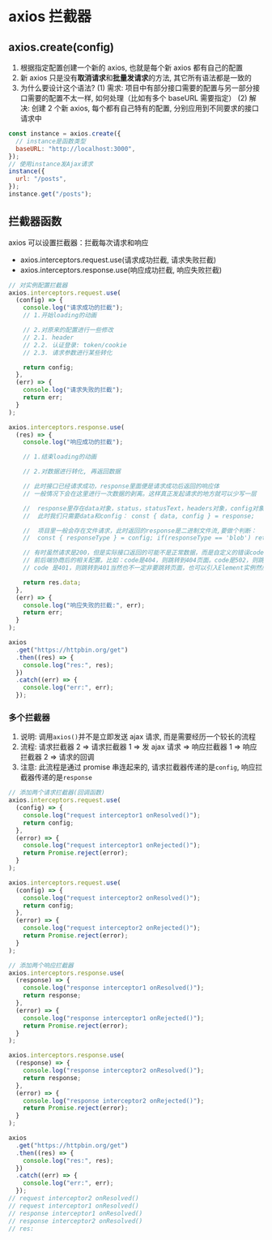 # axios 拦截器

## axios.create(config)

1. 根据指定配置创建一个新的 axios, 也就是每个新 axios 都有自己的配置
2. 新 axios 只是没有**取消请求**和**批量发请求**的方法, 其它所有语法都是一致的
3. 为什么要设计这个语法?
   (1) 需求: 项目中有部分接口需要的配置与另一部分接口需要的配置不太一样, 如何处理（比如有多个 baseURL 需要指定）
   (2) 解决: 创建 2 个新 axios, 每个都有自己特有的配置, 分别应用到不同要求的接口请求中

```js
const instance = axios.create({
  // instance是函数类型
  baseURL: "http://localhost:3000",
});
// 使用instance发Ajax请求
instance({
  url: "/posts",
});
instance.get("/posts");
```

## 拦截器函数

axios 可以设置拦截器：拦截每次请求和响应

- axios.interceptors.request.use(请求成功拦截, 请求失败拦截)
- axios.interceptors.response.use(响应成功拦截, 响应失败拦截)

```js
// 对实例配置拦截器
axios.interceptors.request.use(
  (config) => {
    console.log("请求成功的拦截");
    // 1.开始loading的动画

    // 2.对原来的配置进行一些修改
    // 2.1. header
    // 2.2. 认证登录: token/cookie
    // 2.3. 请求参数进行某些转化

    return config;
  },
  (err) => {
    console.log("请求失败的拦截");
    return err;
  }
);

axios.interceptors.response.use(
  (res) => {
    console.log("响应成功的拦截");

    // 1.结束loading的动画

    // 2.对数据进行转化, 再返回数据

    // 此时接口已经请求成功，response里面便是请求成功后返回的响应体
    // 一般情况下会在这里进行一次数据的剥离。这样真正发起请求的地方就可以少写一层

    //  response里存在data对象，status，statusText，headers对象，config对象，request对象。
    //  此时我们只需要data和config： const { data, config } = response;

    //  项目里一般会存在文件请求，此时返回的response是二进制文件流,要做个判断：
    //  const { responseType } = config; if(responseType == 'blob') return response; return data;

    // 有时虽然请求是200，但是实际接口返回的可能不是正常数据，而是自定义的错误code，这时可以在这里进行相关
    // 前后端协商后的相关配置。比如：code是404，则跳转到404页面。code是502，则跳转到502页面。
    // code 是401，则跳转到401当然也不一定非要跳转页面，也可以引入Element实例然后弹出错误或者警告信息框。

    return res.data;
  },
  (err) => {
    console.log("响应失败的拦截:", err);
    return err;
  }
);

axios
  .get("https://httpbin.org/get")
  .then((res) => {
    console.log("res:", res);
  })
  .catch((err) => {
    console.log("err:", err);
  });
```

### 多个拦截器

1. 说明: 调用`axios()`并不是立即发送 ajax 请求, 而是需要经历一个较长的流程
2. 流程: 请求拦截器 2 => 请求拦截器 1 => 发 ajax 请求 => 响应拦截器 1 => 响应拦截器 2 => 请求的回调
3. 注意: 此流程是通过 promise 串连起来的, 请求拦截器传递的是`config`, 响应拦截器传递的是`response`

```js
// 添加两个请求拦截器(回调函数)
axios.interceptors.request.use(
  (config) => {
    console.log("request interceptor1 onResolved()");
    return config;
  },
  (error) => {
    console.log("request interceptor1 onRejected()");
    return Promise.reject(error);
  }
);

axios.interceptors.request.use(
  (config) => {
    console.log("request interceptor2 onResolved()");
    return config;
  },
  (error) => {
    console.log("request interceptor2 onRejected()");
    return Promise.reject(error);
  }
);

// 添加两个响应拦截器
axios.interceptors.response.use(
  (response) => {
    console.log("response interceptor1 onResolved()");
    return response;
  },
  (error) => {
    console.log("response interceptor1 onRejected()");
    return Promise.reject(error);
  }
);

axios.interceptors.response.use(
  (response) => {
    console.log("response interceptor2 onResolved()");
    return response;
  },
  (error) => {
    console.log("response interceptor2 onRejected()");
    return Promise.reject(error);
  }
);

axios
  .get("https://httpbin.org/get")
  .then((res) => {
    console.log("res:", res);
  })
  .catch((err) => {
    console.log("err:", err);
  });
// request interceptor2 onResolved()
// request interceptor1 onResolved()
// response interceptor1 onResolved()
// response interceptor2 onResolved()
// res:
```
